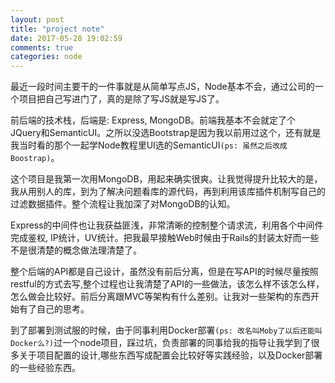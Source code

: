 ```yaml
---
layout: post
title: "project note"
date: 2017-05-28 19:02:59
comments: true
categories: node
---
```

最近一段时间主要干的一件事就是从简单写点JS，Node基本不会，通过公司的一个项目把自己写进门了，真的是除了写JS就是写JS了。

前后端的技术栈，后端是: Express, MongoDB。前端我基本不会就定了个JQuery和SemanticUI。之所以没选Bootstrap是因为我以前用过这个，还有就是我当时看的那个一起学Node教程里UI选的SemanticUI`(ps: 虽然之后改成Boostrap)`。

这个项目是我第一次用MongoDB，用起来确实很爽。让我觉得提升比较大的是，我从用别人的库，到为了解决问题看库的源代码，再到利用该库插件机制写自己的过滤数据插件。整个流程让我加深了对MongoDB的认知。

Express的中间件也让我获益匪浅，非常清晰的控制整个请求流，利用各个中间件完成鉴权, IP统计，UV统计。把我最早接触Web时候由于Rails的封装太好而一些不是很清楚的概念做法理清楚了。

整个后端的API都是自己设计，虽然没有前后分离，但是在写API的时候尽量按照restful的方式去写,整个过程也让我清楚了API的一些做法，该怎么样不该怎么样，怎么做会比较好。前后分离跟MVC等架构有什么差别。让我对一些架构的东西开始有了自己的思考。

到了部署到测试服的时候，由于同事利用Docker部署`(ps: 改名叫Moby了以后还能叫Docker么?)`过一个node项目，踩过坑，负责部署的同事给我的指导让我学到了很多关于项目配置的设计,哪些东西写成配置会比较好等实践经验，以及Docker部署的一些经验东西。

